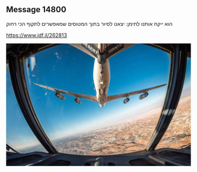 ## Message 14800

הוא ייקח אותנו לתימן:
יצאנו לסיור בתוך המטוסים שמאפשרים לתקוף הכי רחוק

https://www.idf.il/262813

![Photo](14800/14800_photo.jpg)
